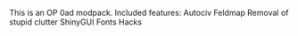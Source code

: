 This is an OP 0ad modpack. Included features:
Autociv
Feldmap
Removal of stupid clutter
ShinyGUI
Fonts
Hacks
